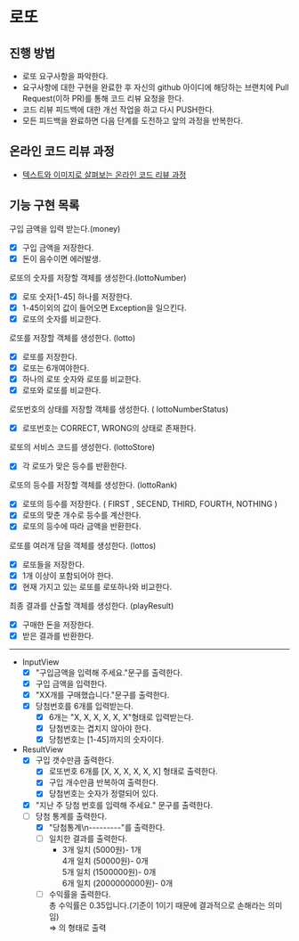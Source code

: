# 로또
## 진행 방법
* 로또 요구사항을 파악한다.
* 요구사항에 대한 구현을 완료한 후 자신의 github 아이디에 해당하는 브랜치에 Pull Request(이하 PR)를 통해 코드 리뷰 요청을 한다.
* 코드 리뷰 피드백에 대한 개선 작업을 하고 다시 PUSH한다.
* 모든 피드백을 완료하면 다음 단계를 도전하고 앞의 과정을 반복한다.

## 온라인 코드 리뷰 과정
* [텍스트와 이미지로 살펴보는 온라인 코드 리뷰 과정](https://github.com/next-step/nextstep-docs/tree/master/codereview)

## 기능 구현 목록
구입 금액을 입력 받는다.(money)
- [x]  구입 금액을 저장한다.
- [x]  돈이 음수이면 에러발생.

로또의 숫자를 저장할 객체를 생성한다.(lottoNumber)
- [x]  로또 숫자[1-45] 하나를 저장한다.
- [x]  1-45이외의 값이 들어오면 Exception을 일으킨다.
- [x]  로또의 숫자를 비교한다.

로또를 저장할 객체를 생성한다. (lotto)
- [x]  로또를 저장한다.
- [x]  로또는 6개여야한다.
- [x]  하나의 로또 숫자와 로또를 비교한다.
- [x]  로또와 로또를 비교한다.

로또번호의 상태를 저장할 객체를 생성한다. ( lottoNumberStatus)
- [x]  로또번호는 CORRECT, WRONG의 상태로 존재한다.

로또의 서비스 코드를 생성한다. (lottoStore)
- [x] 각 로또가 맞은 등수를 반환한다.

로또의 등수를 저장할 객체를 생성한다. (lottoRank)
- [x]  로또의 등수를 저장한다. ( FIRST , SECEND, THIRD, FOURTH, NOTHING )
- [x]  로또의 맞춘 개수로 등수를 계산한다.
- [x]  로또의 등수에 따라 금액을 반환한다.

로또를 여러개 담을 객체를 생성한다. (lottos)
- [x]  로또들을 저장한다.
- [x]  1개 이상이 포함되어야 한다.
- [x]  현재 가지고 있는 로또를 로또하나와 비교한다.

최종 결과를 산출할 객체를 생성한다. (playResult)
- [x]  구매한 돈을 저장한다.
- [x]  받은 결과를 반환한다.

---

- InputView
    - [x]  "구입금액을 입력해 주세요."문구를 출력한다.
    - [x]  구입 금액을 입력한다.
    - [x]  "XX개를 구매했습니다."문구를 출력한다.
    - [x]  당첨번호를 6개를 입력받는다.
        - [x]  6개는 "X, X, X, X, X, X"형태로 입력받는다.
        - [x]  당첨번호는 겹치지 않아야 한다.
        - [x]  당첨번호는 [1-45]까지의 숫자이다.
        
- ResultView
    - [x]  구입 갯수만큼 출력한다.
        - [x]  로또번호 6개를 [X, X, X, X, X, X] 형태로 출력한다.
        - [x]  구입 개수만큼 반복하여 출력한다.
        - [x]  당첨번호는 숫자가 정렬되어 있다.
    - [x]  "지난 주 당첨 번호를 입력해 주세요." 문구를 출력한다.
    - [ ]  당첨 통계를 출력한다.
         - [x]  "당첨통계\n---------"를 출력한다.
         - [ ]  일치한 결과를 출력한다.
            - 3개 일치 (5000원)- 1개   
            4개 일치 (50000원)- 0개   
            5개 일치 (1500000원)- 0개   
            6개 일치 (2000000000원)- 0개
         - [ ]  수익률을 출력한다.          
            총 수익률은 0.35입니다.(기준이 1이기 때문에 결과적으로 손해라는 의미임)   
            ⇒ 의 형태로 출력
